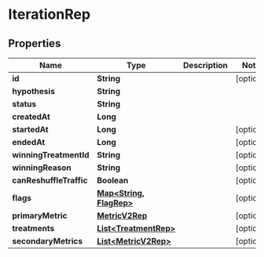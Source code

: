 

# IterationRep


## Properties

| Name | Type | Description | Notes |
|------------ | ------------- | ------------- | -------------|
|**id** | **String** |  |  [optional] |
|**hypothesis** | **String** |  |  |
|**status** | **String** |  |  |
|**createdAt** | **Long** |  |  |
|**startedAt** | **Long** |  |  [optional] |
|**endedAt** | **Long** |  |  [optional] |
|**winningTreatmentId** | **String** |  |  [optional] |
|**winningReason** | **String** |  |  [optional] |
|**canReshuffleTraffic** | **Boolean** |  |  [optional] |
|**flags** | [**Map&lt;String, FlagRep&gt;**](FlagRep.md) |  |  [optional] |
|**primaryMetric** | [**MetricV2Rep**](MetricV2Rep.md) |  |  [optional] |
|**treatments** | [**List&lt;TreatmentRep&gt;**](TreatmentRep.md) |  |  [optional] |
|**secondaryMetrics** | [**List&lt;MetricV2Rep&gt;**](MetricV2Rep.md) |  |  [optional] |



